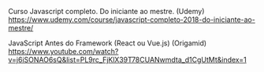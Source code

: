 Curso Javascript completo. Do iniciante ao mestre. (Udemy) https://www.udemy.com/course/javascript-completo-2018-do-iniciante-ao-mestre/

JavaScript Antes do Framework (React ou Vue.js) (Origamid) https://www.youtube.com/watch?v=j6iSONAO6sQ&list=PL9rc_FjKlX39T78CUANwmdta_d1CgUtMt&index=1
